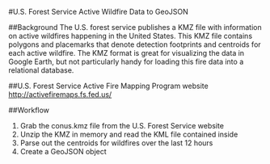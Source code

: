 #U.S. Forest Service Active Wildfire Data to GeoJSON

##Background
The U.S. forest service publishes a KMZ file with information on active wildfires happening in the United States. This KMZ file contains polygons and placemarks that denote detection footprints and centroids for each active wildfire. The KMZ format is great for visualizing the data in Google Earth, but not particularly handy for loading this fire data into a relational database.

##U.S. Forest Service Active Fire Mapping Program website
http://activefiremaps.fs.fed.us/

##Workflow
1. Grab the conus.kmz file from the U.S. Forest Service website
2. Unzip the KMZ in memory and read the KML file contained inside
3. Parse out the centroids for wildfires over the last 12 hours
4. Create a GeoJSON object
